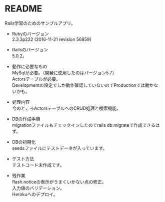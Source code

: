 # README

Rails学習のためのサンプルアプリ。

* Rubyのバージョン  
    2.3.3p222 (2016-11-21 revision 56859)
    
* Railsのバージョン  
    5.0.2。
    
* 動作に必要なもの  
    MySqlが必要。（開発に使用したのはバージョン5.7）  
    Actorsテーブルが必要。  
    Developmentの設定でしか動作確認していないのでProductionでは動かないかも。
    
* 処理内容  
    今のところActorsテーブルへのCRUD処理と検索機能。

* DBの作成手順  
    migrationファイルもチェックインしたのでrails db:migrateで作成できるはず。
    
* DBの初期化  
    seedsファイルにテストデータが入っています。
    
* テスト方法  
    テストコード未作成です。

* 残作業  
    flash.noticeの表示がうまくいかない点の修正。  
    入力値のバリデーション。  
    Herokuへのデプロイ。
    